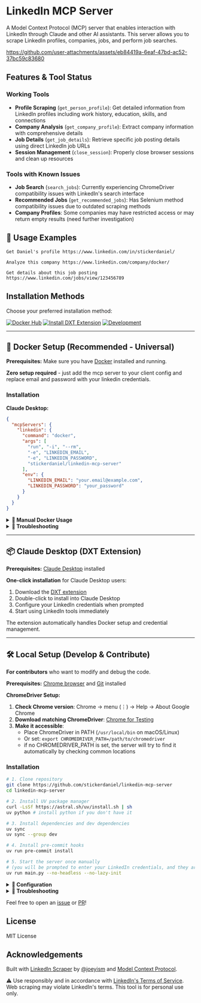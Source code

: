 # LinkedIn MCP Server

A Model Context Protocol (MCP) server that enables interaction with LinkedIn through Claude and other AI assistants. This server allows you to scrape LinkedIn profiles, companies, jobs, and perform job searches.


https://github.com/user-attachments/assets/eb84419a-6eaf-47bd-ac52-37bc59c83680


## Features & Tool Status

### Working Tools
- **Profile Scraping** (`get_person_profile`): Get detailed information from LinkedIn profiles including work history, education, skills, and connections
- **Company Analysis** (`get_company_profile`): Extract company information with comprehensive details
- **Job Details** (`get_job_details`): Retrieve specific job posting details using direct LinkedIn job URLs
- **Session Management** (`close_session`): Properly close browser sessions and clean up resources

### Tools with Known Issues
- **Job Search** (`search_jobs`): Currently experiencing ChromeDriver compatibility issues with LinkedIn's search interface
- **Recommended Jobs** (`get_recommended_jobs`): Has Selenium method compatibility issues due to outdated scraping methods
- **Company Profiles**: Some companies may have restricted access or may return empty results (need further investigation)

## 🎯 Usage Examples

```
Get Daniel's profile https://www.linkedin.com/in/stickerdaniel/
```
```
Analyze this company https://www.linkedin.com/company/docker/
```
```
Get details about this job posting https://www.linkedin.com/jobs/view/123456789
```

## Installation Methods

Choose your preferred installation method:

[![Docker Hub](https://img.shields.io/badge/Docker_Hub-Universal_MCP_Server-2496ED?style=for-the-badge&logo=docker)](https://hub.docker.com/r/stickerdaniel/linkedin-mcp-server)
[![Install DXT Extension](https://img.shields.io/badge/Claude_Desktop_Extension-purple?style=for-the-badge&logo=anthropic)](https://github.com/stickerdaniel/linkedin-mcp-server/releases/latest/download/linkedin-mcp-server.dxt)
[![Development](https://img.shields.io/badge/Development-Local_Setup-green?style=for-the-badge&logo=github)](#%EF%B8%8F-local-setup-develop--contribute)

---

## 🐳 Docker Setup (Recommended - Universal)

**Prerequisites:** Make sure you have [Docker](https://www.docker.com/get-started/) installed and running.

**Zero setup required** - just add the mcp server to your client config and replace email and password with your linkedin credentials.

### Installation

**Claude Desktop:**
```json
{
  "mcpServers": {
    "linkedin": {
      "command": "docker",
      "args": [
        "run", "-i", "--rm",
        "-e", "LINKEDIN_EMAIL",
        "-e", "LINKEDIN_PASSWORD",
        "stickerdaniel/linkedin-mcp-server"
      ],
      "env": {
        "LINKEDIN_EMAIL": "your.email@example.com",
        "LINKEDIN_PASSWORD": "your_password"
      }
    }
  }
}
```

<details>
<summary><b>🐳 Manual Docker Usage</b></summary>

```bash
docker run -i --rm \
  -e LINKEDIN_EMAIL="your.email@example.com" \
  -e LINKEDIN_PASSWORD="your_password" \
  stickerdaniel/linkedin-mcp-server
```

</details>

<details>
<summary><b>🚨 Troubleshooting</b></summary>

**Container won't start:**
```bash
# Check Docker is running
docker ps

# Pull latest image
docker pull stickerdaniel/linkedin-mcp-server
```

**Login issues:**
- Verify credentials are correct
- Check for typos in email/password
- Check if you need to confirm the login in the mobile app

</details>

---

## 📦 Claude Desktop (DXT Extension)

**Prerequisites:** [Claude Desktop](https://claude.ai/desktop) installed

**One-click installation** for Claude Desktop users:
1. Download the [DXT extension](https://github.com/stickerdaniel/linkedin-mcp-server/releases/latest/download/linkedin-mcp-server.dxt)
2. Double-click to install into Claude Desktop
3. Configure your LinkedIn credentials when prompted
4. Start using LinkedIn tools immediately

The extension automatically handles Docker setup and credential management.

---

## 🛠️ Local Setup (Develop & Contribute)

**For contributors** who want to modify and debug the code.

**Prerequisites:** [Chrome browser](https://www.google.com/chrome/) and [Git](https://git-scm.com/downloads) installed

**ChromeDriver Setup:**
1. **Check Chrome version**: Chrome → menu (⋮) → Help → About Google Chrome
2. **Download matching ChromeDriver**: [Chrome for Testing](https://googlechromelabs.github.io/chrome-for-testing/)
3. **Make it accessible**:
   - Place ChromeDriver in PATH (`/usr/local/bin` on macOS/Linux)
   - Or set: `export CHROMEDRIVER_PATH=/path/to/chromedriver`
   - if no CHROMEDRIVER_PATH is set, the server will try to find it automatically by checking common locations

### Installation

```bash
# 1. Clone repository
git clone https://github.com/stickerdaniel/linkedin-mcp-server
cd linkedin-mcp-server

# 2. Install UV package manager
curl -LsSf https://astral.sh/uv/install.sh | sh
uv python # install python if you don't have it

# 3. Install dependencies and dev dependencies
uv sync
uv sync --group dev

# 4. Install pre-commit hooks
uv run pre-commit install

# 5. Start the server once manually
# (you will be prompted to enter your LinkedIn credentials, and they are securely stored in your OS keychain)
uv run main.py --no-headless --no-lazy-init
```

<details>
<summary><b>🔧 Configuration</b></summary>

**CLI Options:**
- `--no-headless` - Show browser window (debugging)
- `--debug` - Enable detailed logging
- `--no-setup` - Skip credential prompts (make sure to set `LINKEDIN_EMAIL` and `LINKEDIN_PASSWORD` in env)
- `--no-lazy-init` - Login to LinkedIn immediately instead of waiting for the first tool call

**Claude Desktop:**
```json
{
  "mcpServers": {
    "linkedin": {
      "command": "uv",
      "args": ["--directory", "/path/to/linkedin-mcp-server", "run", "main.py", "--no-setup"]
    }
  }
}
```

</details>

<details>
<summary><b>🚨 Troubleshooting</b></summary>

**Scraping issues:**
- Use `--no-headless` to see browser actions
- Add `--debug` to see more detailed logging

**ChromeDriver issues:**
- Ensure Chrome and ChromeDriver versions match
- Check ChromeDriver is in PATH or set `CHROMEDRIVER_PATH`

**Python issues:**
```bash
# Check Python version
python --version  # Should be 3.12+

# Reinstall dependencies
uv sync --reinstall
```

</details>

Feel free to open an [issue](https://github.com/stickerdaniel/linkedin-mcp-server/issues) or [PR](https://github.com/stickerdaniel/linkedin-mcp-server/pulls)!

## License

MIT License

## Acknowledgements
Built with [LinkedIn Scraper](https://github.com/joeyism/linkedin_scraper) by [@joeyism](https://github.com/joeyism) and [Model Context Protocol](https://modelcontextprotocol.io/).

⚠️ Use responsibly and in accordance with [LinkedIn's Terms of Service](https://www.linkedin.com/legal/user-agreement). Web scraping may violate LinkedIn's terms. This tool is for personal use only.
